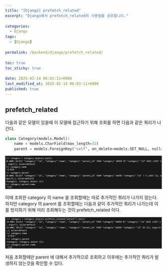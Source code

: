 ```yaml
---
title: "[Django] prefetch_related"
excerpt: "Django에서 prefetch_related의 사용법을 공유합니다."

categories:
  - Django
tags:
  - [Django]

permalink: /backend/django/prefetch_related/

toc: true
toc_sticky: true

date: 2025-02-14 06:03:11+0900
last_modified_at: 2025-02-14 06:03:11+0900
published: true
---
```


## prefetch_related

다음과 같은 모델이 있을때 이 모델에 접근하기 위해 조회를 하면 다음과 같은 쿼리가 나간다.

```python
class Category(models.Model):
    name = models.CharField(max_length=32)
    parent = models.ForeignKey("self", on_delete=models.SET_NULL, null=True, related_name="children")
```
![django-prefetch-related-1](/assets/images/posts_img/backend/django/django-prefetch-related-1.png)

이때 조회한 category 의 name 을 조회할때는 따로 추가적인 쿼리가 나가지 않는다.
하지만 category 의 parent 를 조회할때는 다음과 같이 추가적인 쿼리가 나가는데 이를 방지하기 위해 미리 조회해두는 것이 prefetch_related 이다.

![django-prefetch-related-2](/assets/images/posts_img/backend/django/django-prefetch-related-2.png)

처음 조회할때만 parent 에 대해서 추가적으로 조회하고 이후에는 추가적인 쿼리가 발생하지 않는것을 확인할 수 있다.
